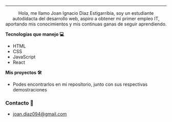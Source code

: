***
<p align="center">
Hola, me llamo Joan Ignacio Diaz Estigarribia, soy un estudiante autodidacta del desarrollo web, aspiro a obtener mi primer empleo IT, aportando mis conocimientos y mis continuas ganas de seguir aprendiendo.
</p>



<strong>Tecnologías que manejo 💻</strong>

- HTML
- CSS
- JavaScript
- React

<strong>Mis proyectos 🛠</strong>

- Podes encontrarlos en mi repositorio, junto con sus respectivas demostraciones

### Contacto 📧

- joan.diaz094@gmail.com
